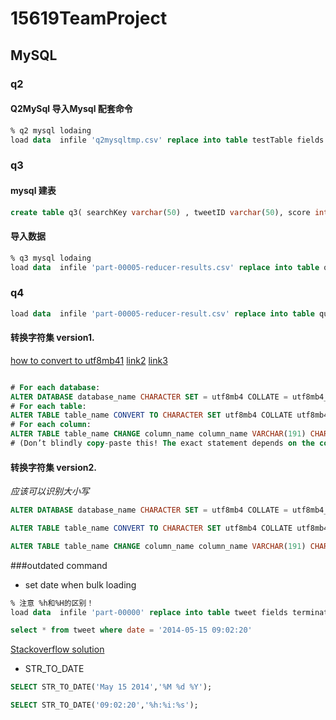 # 15619TeamProject

## MySQL
### q2
####  Q2MySql 导入Mysql 配套命令
``` sql
% q2 mysql lodaing
load data  infile 'q2mysqltmp.csv' replace into table testTable fields terminated by '\t' escaped by '"' enclosed by '"' lines terminated by '\n' (searchKey, tweetID, score, mosaicText) ;
```


### q3
####  mysql 建表
``` sql
create table q3( searchKey varchar(50) , tweetID varchar(50), score int, text varchar(65534) BINARY );
```



#### 导入数据
``` sql
% q3 mysql lodaing
load data  infile 'part-00005-reducer-results.csv' replace into table q3 fields terminated by '\t' escaped by '"' enclosed by '"' lines terminated by '\n' (searchKey, tweetID, score, text) ;
```


### q4
``` sql
load data  infile 'part-00005-reducer-result.csv' replace into table query3 fields terminated by '\t' escaped by '"' enclosed by '"' lines terminated by '\n' (searchKey, valueOne, valueTwo) ;
```

#### 转换字符集 version1.
[how to convert to utf8mb41](https://mathiasbynens.be/notes/mysql-utf8mb4) 
[link2](http://segmentfault.com/a/1190000000616820)
[link3](http://info.michael-simons.eu/2013/01/21/java-mysql-and-multi-byte-utf-8-support/
)

``` sql

# For each database:
ALTER DATABASE database_name CHARACTER SET = utf8mb4 COLLATE = utf8mb4_unicode_ci;
# For each table:
ALTER TABLE table_name CONVERT TO CHARACTER SET utf8mb4 COLLATE utf8mb4_unicode_ci;
# For each column:
ALTER TABLE table_name CHANGE column_name column_name VARCHAR(191) CHARACTER SET utf8mb4 COLLATE utf8mb4_unicode_ci;
# (Don’t blindly copy-paste this! The exact statement depends on the column type, maximum length, and other properties. The above line is just an example for a `VARCHAR` column.)
```


#### 转换字符集 version2. 
*应该可以识别大小写*

```sql
ALTER DATABASE database_name CHARACTER SET = utf8mb4 COLLATE = utf8mb4_unicode_ci;

ALTER TABLE table_name CONVERT TO CHARACTER SET utf8mb4 COLLATE utf8mb4_unicode_ci;

ALTER TABLE table_name CHANGE column_name column_name VARCHAR(191) CHARACTER SET utf8mb4 COLLATE utf8mb4_unicode_ci;

```


###outdated command
*	set date when bulk loading

```sql
% 注意 %h和%H的区别！
load data  infile 'part-00000' replace into table tweet fields terminated by ' ' escaped by '' enclosed by '"' lines terminated by '\n' (userID, tweetID, @datevar, score, mosaicText) SET date = STR_TO_DATE(@datevar, '%M-%d-%Y-%H:%i:%s');

select * from tweet where date = '2014-05-15 09:02:20'
```
[Stackoverflow solution](http://stackoverflow.com/questions/6460635/how-to-convert-date-in-csv-file-into-sql-format-before-mass-insertion)
*	STR\_TO\_DATE

``` sql
SELECT STR_TO_DATE('May 15 2014','%M %d %Y');

SELECT STR_TO_DATE('09:02:20','%h:%i:%s');
```

